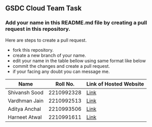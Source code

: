## GSDC Cloud Team Task

### Add your name in this README.md file by creating a pull request in this repository.
Here are steps to create a pull request.
- fork this repository.
- create a new branch of your name.
- edit your name in the table bellow using same format like below
- commit the changes and create a pull request.
- if your facing any doubt you can message me.


| Name | Roll No. | Link of Hosted Website |
| --------------- | --------------- | --------------- |
| Shivansh Sood  | 2210992328 | [Link](https://soodshivansh.github.io/GDSC-Project.github.io/) |
| Vardhman Jain  | 2210992513 | [Link](https://vardhman0000.github.io/GDSC/sample-website.html) |
| Aditya Anchal  | 2210993506 | [Link](https://mikepence10cent.github.io/GDSCWEBSITE/) |
| Harneet Atwal| 2210991611|[Link](https://harneet-atwal8.github.io/websitehosting.github.io/)|

